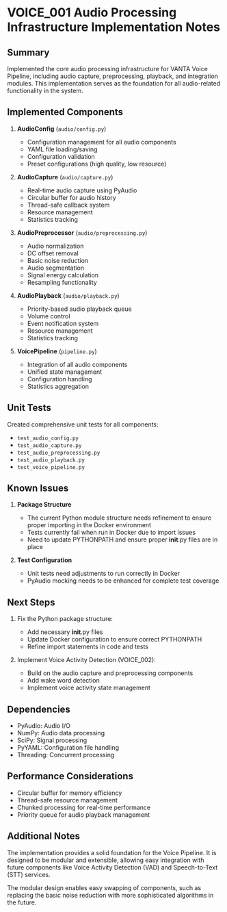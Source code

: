 # VOICE_001 Audio Processing Infrastructure Implementation Notes

## Summary

Implemented the core audio processing infrastructure for VANTA Voice Pipeline, including audio capture, preprocessing, playback, and integration modules. This implementation serves as the foundation for all audio-related functionality in the system.

## Implemented Components

1. **AudioConfig** (`audio/config.py`)
   - Configuration management for all audio components
   - YAML file loading/saving
   - Configuration validation
   - Preset configurations (high quality, low resource)

2. **AudioCapture** (`audio/capture.py`)
   - Real-time audio capture using PyAudio
   - Circular buffer for audio history
   - Thread-safe callback system
   - Resource management
   - Statistics tracking

3. **AudioPreprocessor** (`audio/preprocessing.py`)
   - Audio normalization
   - DC offset removal
   - Basic noise reduction
   - Audio segmentation
   - Signal energy calculation
   - Resampling functionality

4. **AudioPlayback** (`audio/playback.py`)
   - Priority-based audio playback queue
   - Volume control
   - Event notification system
   - Resource management
   - Statistics tracking

5. **VoicePipeline** (`pipeline.py`)
   - Integration of all audio components
   - Unified state management
   - Configuration handling
   - Statistics aggregation

## Unit Tests

Created comprehensive unit tests for all components:
- `test_audio_config.py`
- `test_audio_capture.py`
- `test_audio_preprocessing.py`
- `test_audio_playback.py`
- `test_voice_pipeline.py`

## Known Issues

1. **Package Structure**
   - The current Python module structure needs refinement to ensure proper importing in the Docker environment
   - Tests currently fail when run in Docker due to import issues
   - Need to update PYTHONPATH and ensure proper __init__.py files are in place

2. **Test Configuration**
   - Unit tests need adjustments to run correctly in Docker
   - PyAudio mocking needs to be enhanced for complete test coverage

## Next Steps

1. Fix the Python package structure:
   - Add necessary __init__.py files
   - Update Docker configuration to ensure correct PYTHONPATH
   - Refine import statements in code and tests

2. Implement Voice Activity Detection (VOICE_002):
   - Build on the audio capture and preprocessing components
   - Add wake word detection
   - Implement voice activity state management

## Dependencies

- PyAudio: Audio I/O
- NumPy: Audio data processing
- SciPy: Signal processing
- PyYAML: Configuration file handling
- Threading: Concurrent processing

## Performance Considerations

- Circular buffer for memory efficiency
- Thread-safe resource management
- Chunked processing for real-time performance
- Priority queue for audio playback management

## Additional Notes

The implementation provides a solid foundation for the Voice Pipeline. It is designed to be modular and extensible, allowing easy integration with future components like Voice Activity Detection (VAD) and Speech-to-Text (STT) services.

The modular design enables easy swapping of components, such as replacing the basic noise reduction with more sophisticated algorithms in the future.